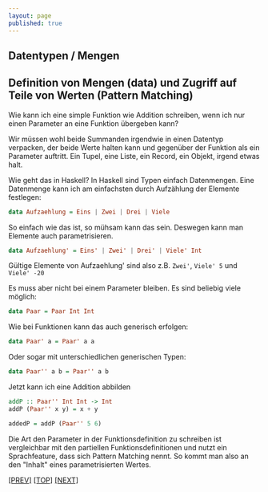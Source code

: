 ```yaml
---
layout: page
published: true
---
```

## Datentypen / Mengen

Definition von Mengen (data) und Zugriff auf Teile von Werten (Pattern Matching)
-----------------------------------------------------------------------------------
  
Wie kann ich eine simple Funktion wie Addition schreiben, wenn ich nur einen Parameter an eine Funktion übergeben kann? 

Wir müssen wohl beide Summanden irgendwie in einen Datentyp verpacken, der beide Werte halten kann und gegenüber der Funktion als ein Parameter auftritt. Ein Tupel, eine Liste, ein Record, ein Objekt, irgend etwas halt.

Wie geht das in Haskell? In Haskell sind Typen einfach Datenmengen. Eine Datenmenge kann ich am einfachsten durch Aufzählung der Elemente festlegen:

```haskell
data Aufzaehlung = Eins | Zwei | Drei | Viele
```
    
So einfach wie das ist, so mühsam kann das sein. Deswegen kann man Elemente auch parametrisieren.

```haskell
data Aufzaehlung' = Eins' | Zwei' | Drei' | Viele' Int
```

Gültige Elemente von Aufzaehlung' sind also z.B. `Zwei'`, `Viele' 5` und `Viele' -20`

Es muss aber nicht bei einem Parameter bleiben. Es sind beliebig viele möglich:

```haskell
data Paar = Paar Int Int
```

Wie bei Funktionen kann das auch generisch erfolgen:

```haskell
data Paar' a = Paar' a a
```

Oder sogar mit unterschiedlichen generischen Typen:

```haskell
data Paar'' a b = Paar'' a b
```

Jetzt kann ich eine Addition abbilden

```haskell
addP :: Paar'' Int Int -> Int
addP (Paar'' x y) = x + y

addedP = addP (Paar'' 5 6)
```

Die Art den Parameter in der Funktionsdefinition zu schreiben ist vergleichbar mit den partiellen Funktionsdefinitionen und nutzt ein Sprachfeature, dass sich Pattern Matching nennt. So kommt man also an den "Inhalt" eines parametrisierten Wertes.

[[PREV]](/haskell/Funktionen) [[TOP]](/haskell/Preface) [[NEXT]](/haskell/Funktionen-als-Werte)

